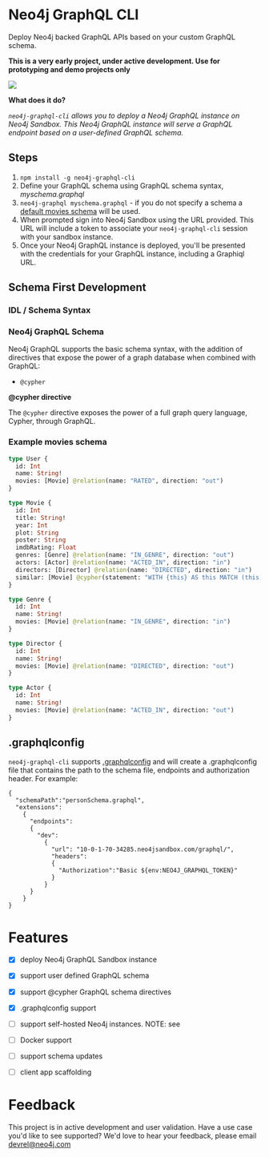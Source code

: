 # Neo4j GraphQL CLI

Deploy Neo4j backed GraphQL APIs based on your custom GraphQL schema.

**This is a very early project, under active development. Use for prototyping and demo projects only**

![](img/neo4j-graphql-cli.gif)

**What does it do?**

*`neo4j-graphql-cli` allows you to deploy a Neo4j GraphQL instance on Neo4j Sandbox. This Neo4j GraphQL instance will serve a GraphQL endpoint based on a user-defined GraphQL schema.*

## Steps

1. `npm install -g neo4j-graphql-cli`
1. Define your GraphQL schema using GraphQL schema syntax, *myschema.graphql*
1. `neo4j-graphql myschema.graphql` - if you do not specify a schema a [default movies schema]() will be used.
1. When prompted sign into Neo4j Sandbox using the URL provided. This URL will include a token to associate your `neo4j-graphql-cli` session with your sandbox instance.
1. Once your Neo4j GraphQL instance is deployed, you'll be presented with the credentials for your GraphQL instance, including a Graphiql URL.

## Schema First Development

### IDL / Schema Syntax

### Neo4j GraphQL Schema

Neo4j GraphQL supports the basic schema syntax, with the addition of directives that expose the power of a graph database when combined with GraphQL:

* `@cypher`

**@cypher directive**

The `@cypher` directive exposes the power of a full graph query language, Cypher, through GraphQL. 

### Example movies schema

~~~graphql
type User {
  id: Int
  name: String!
  movies: [Movie] @relation(name: "RATED", direction: "out")
}

type Movie {
  id: Int
  title: String!
  year: Int
  plot: String
  poster: String
  imdbRating: Float
  genres: [Genre] @relation(name: "IN_GENRE", direction: "out")
  actors: [Actor] @relation(name: "ACTED_IN", direction: "in")
  directors: [Director] @relation(name: "DIRECTED", direction: "in")
  similar: [Movie] @cypher(statement: "WITH {this} AS this MATCH (this)-[:IN_GENRE]->(:Genre)<-[:IN_GENRE]-(rec:Movie) WITH rec, COUNT(*) AS num ORDER BY num DESC RETURN rec LIMIT 10")
}

type Genre {
  id: Int
  name: String!
  movies: [Movie] @relation(name: "IN_GENRE", direction: "in")
}

type Director {
  id: Int
  name: String!
  movies: [Movie] @relation(name: "DIRECTED", direction: "out")
}

type Actor {
  id: Int
  name: String!
  movies: [Movie] @relation(name: "ACTED_IN", direction: "out")
}
~~~



## .graphqlconfig

`neo4j-graphql-cli` supports [.graphqlconfig](https://github.com/graphcool/graphql-config) and will create a .graphqlconfig file that contains the path to the schema file, endpoints and authorization header. For example:

```
{
  "schemaPath":"personSchema.graphql",
  "extensions":
    {
      "endpoints":
      {
        "dev":
          {
            "url": "10-0-1-70-34285.neo4jsandbox.com/graphql/",
            "headers":
            {
              "Authorization":"Basic ${env:NEO4J_GRAPHQL_TOKEN}"
            }
          }
      }
    }
}
```

# Features

- [x] deploy Neo4j GraphQL Sandbox instance
- [x] support user defined GraphQL schema
- [x] support @cypher GraphQL schema directives
- [x] .graphqlconfig support
- [ ] support self-hosted Neo4j instances. NOTE: see 
- [ ] Docker support
- [ ] support schema updates
- [ ] client app scaffolding


# Feedback

This project is in active development and user validation. Have a use case you'd like to see supported? We'd love to hear your feedback, please email devrel@neo4j.com
